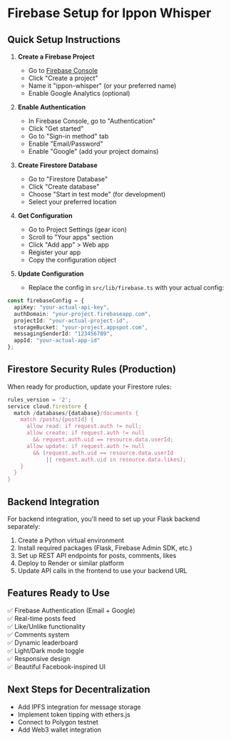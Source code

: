 # Firebase Setup for Ippon Whisper

## Quick Setup Instructions

1. **Create a Firebase Project**
   - Go to [Firebase Console](https://console.firebase.google.com/)
   - Click "Create a project"
   - Name it "ippon-whisper" (or your preferred name)
   - Enable Google Analytics (optional)

2. **Enable Authentication**
   - In Firebase Console, go to "Authentication"
   - Click "Get started"
   - Go to "Sign-in method" tab
   - Enable "Email/Password"
   - Enable "Google" (add your project domains)

3. **Create Firestore Database**
   - Go to "Firestore Database"
   - Click "Create database"
   - Choose "Start in test mode" (for development)
   - Select your preferred location

4. **Get Configuration**
   - Go to Project Settings (gear icon)
   - Scroll to "Your apps" section
   - Click "Add app" > Web app
   - Register your app
   - Copy the configuration object

5. **Update Configuration**
   - Replace the config in `src/lib/firebase.ts` with your actual config:

```typescript
const firebaseConfig = {
  apiKey: "your-actual-api-key",
  authDomain: "your-project.firebaseapp.com",
  projectId: "your-actual-project-id",
  storageBucket: "your-project.appspot.com",
  messagingSenderId: "123456789",
  appId: "your-actual-app-id"
};
```

## Firestore Security Rules (Production)

When ready for production, update your Firestore rules:

```javascript
rules_version = '2';
service cloud.firestore {
  match /databases/{database}/documents {
    match /posts/{postId} {
      allow read: if request.auth != null;
      allow create: if request.auth != null 
        && request.auth.uid == resource.data.userId;
      allow update: if request.auth != null 
        && (request.auth.uid == resource.data.userId 
            || request.auth.uid in resource.data.likes);
    }
  }
}
```

## Backend Integration

For backend integration, you'll need to set up your Flask backend separately:

1. Create a Python virtual environment
2. Install required packages (Flask, Firebase Admin SDK, etc.)
3. Set up REST API endpoints for posts, comments, likes
4. Deploy to Render or similar platform
5. Update API calls in the frontend to use your backend URL

## Features Ready to Use

✅ Firebase Authentication (Email + Google)  
✅ Real-time posts feed  
✅ Like/Unlike functionality  
✅ Comments system  
✅ Dynamic leaderboard  
✅ Light/Dark mode toggle  
✅ Responsive design  
✅ Beautiful Facebook-inspired UI

## Next Steps for Decentralization

- Add IPFS integration for message storage
- Implement token tipping with ethers.js
- Connect to Polygon testnet
- Add Web3 wallet integration